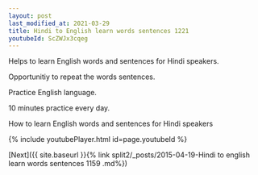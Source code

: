 ```yaml
---
layout: post
last_modified_at: 2021-03-29
title: Hindi to English learn words sentences 1221 
youtubeId: ScZWJx3cqeg
---
```

 
 
Helps to learn English words and sentences for Hindi speakers.

Opportunitiy to repeat the words sentences. 

Practice English language. 
 
10 minutes practice every day. 
 
How to learn English words and sentences for Hindi speakers 
 
{% include youtubePlayer.html id=page.youtubeId %}
 
 
[Next]({{ site.baseurl }}{% link  split2/_posts/2015-04-19-Hindi to english learn words sentences 1159 .md%})
 
